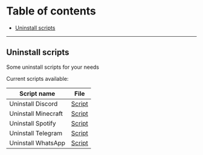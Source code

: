 # Table of contents
- [Uninstall scripts](#uninstall-scripts)

---
## Uninstall scripts
Some uninstall scripts for your needs

Current scripts available:

| Script name         | File              |
|---------------------|-------------------|
| Uninstall Discord   | [Script][script1] |
| Uninstall Minecraft | [Script][script2] |
| Uninstall Spotify   | [Script][script3] |
| Uninstall Telegram  | [Script][script4] |
| Uninstall WhatsApp  | [Script][script5] |

<!--Links-->
[script1]: Discord.command
[script2]: Minecraft.command
[script3]: Spotify.command
[script4]: Telegram.command
[script5]: WhatsApp.command